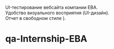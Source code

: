 UI-тестирование вебсайта компании ЕВА.  
Удобство визуального восприятия (UI-дизайн).  
Отчет в свободном стиле ).  

# qa-Internship-EBA
